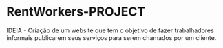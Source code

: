 # RentWorkers-PROJECT
IDEIA - Criação de um website que tem o objetivo de fazer trabalhadores informais publicarem seus serviços para serem chamados por um cliente.
